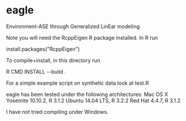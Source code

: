 eagle
====

Environment-ASE through Generalized LinEar modeling

Note you will need the RcppEigen R package installed. In R run

install.packages("RcppEigen")

To compile+install, in this directory run

R CMD INSTALL --build .

For a simple example script on synthetic data look at 
test.R

eagle has been tested under the following architectures: 
Mac OS X Yosemite 10.10.2, R 3.1.2
Ubuntu 14.04 LTS, R 3.2.2
Red Hat 4.4.7, R 3.1.2  

I have not tried compiling under Windows. 